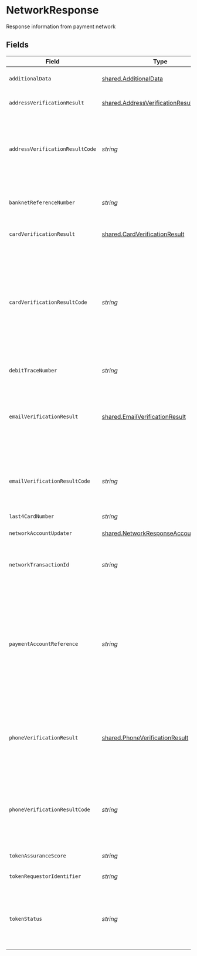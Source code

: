 # NetworkResponse

Response information from payment network


## Fields

| Field                                                                                                                                                                                                                                                                                                                                                                      | Type                                                                                                                                                                                                                                                                                                                                                                       | Required                                                                                                                                                                                                                                                                                                                                                                   | Description                                                                                                                                                                                                                                                                                                                                                                | Example                                                                                                                                                                                                                                                                                                                                                                    |
| -------------------------------------------------------------------------------------------------------------------------------------------------------------------------------------------------------------------------------------------------------------------------------------------------------------------------------------------------------------------------- | -------------------------------------------------------------------------------------------------------------------------------------------------------------------------------------------------------------------------------------------------------------------------------------------------------------------------------------------------------------------------- | -------------------------------------------------------------------------------------------------------------------------------------------------------------------------------------------------------------------------------------------------------------------------------------------------------------------------------------------------------------------------- | -------------------------------------------------------------------------------------------------------------------------------------------------------------------------------------------------------------------------------------------------------------------------------------------------------------------------------------------------------------------------- | -------------------------------------------------------------------------------------------------------------------------------------------------------------------------------------------------------------------------------------------------------------------------------------------------------------------------------------------------------------------------- |
| `additionalData`                                                                                                                                                                                                                                                                                                                                                           | [shared.AdditionalData](../../../sdk/models/shared/additionaldata.md)                                                                                                                                                                                                                                                                                                      | :heavy_minus_sign:                                                                                                                                                                                                                                                                                                                                                         | Addition information receives from payment network.                                                                                                                                                                                                                                                                                                                        |                                                                                                                                                                                                                                                                                                                                                                            |
| `addressVerificationResult`                                                                                                                                                                                                                                                                                                                                                | [shared.AddressVerificationResult](../../../sdk/models/shared/addressverificationresult.md)                                                                                                                                                                                                                                                                                | :heavy_minus_sign:                                                                                                                                                                                                                                                                                                                                                         | Indicates if address provided matches the billing address                                                                                                                                                                                                                                                                                                                  |                                                                                                                                                                                                                                                                                                                                                                            |
| `addressVerificationResultCode`                                                                                                                                                                                                                                                                                                                                            | *string*                                                                                                                                                                                                                                                                                                                                                                   | :heavy_minus_sign:                                                                                                                                                                                                                                                                                                                                                         | Codifies authentication of the address related to the payment card account at the transaction location during the authorization phase of a payment transaction(e.g. Z = zip code match, A = address match).                                                                                                                                                                |                                                                                                                                                                                                                                                                                                                                                                            |
| `banknetReferenceNumber`                                                                                                                                                                                                                                                                                                                                                   | *string*                                                                                                                                                                                                                                                                                                                                                                   | :heavy_minus_sign:                                                                                                                                                                                                                                                                                                                                                         | Identifies the number assigned by MasterCard to each authorization message between a card acceptor and an issuer.                                                                                                                                                                                                                                                          |                                                                                                                                                                                                                                                                                                                                                                            |
| `cardVerificationResult`                                                                                                                                                                                                                                                                                                                                                   | [shared.CardVerificationResult](../../../sdk/models/shared/cardverificationresult.md)                                                                                                                                                                                                                                                                                      | :heavy_minus_sign:                                                                                                                                                                                                                                                                                                                                                         | Indicates if the card verification values (CVV/CV2) matches                                                                                                                                                                                                                                                                                                                |                                                                                                                                                                                                                                                                                                                                                                            |
| `cardVerificationResultCode`                                                                                                                                                                                                                                                                                                                                               | *string*                                                                                                                                                                                                                                                                                                                                                                   | :heavy_minus_sign:                                                                                                                                                                                                                                                                                                                                                         | Codifies the results of the cardholder authentication match test within the processor.  Authentication test is based on whether the MasterCard Card Verification Character (CVC) or the Visa Card Verification Value (CVV) presented with the transaction matches what the Firm has on file for the card account (e.g., M = CVV2 matched, N = CVV2 did not match).         |                                                                                                                                                                                                                                                                                                                                                                            |
| `debitTraceNumber`                                                                                                                                                                                                                                                                                                                                                         | *string*                                                                                                                                                                                                                                                                                                                                                                   | :heavy_minus_sign:                                                                                                                                                                                                                                                                                                                                                         | Identifies a reference number generated at transaction time.                                                                                                                                                                                                                                                                                                               |                                                                                                                                                                                                                                                                                                                                                                            |
| `emailVerificationResult`                                                                                                                                                                                                                                                                                                                                                  | [shared.EmailVerificationResult](../../../sdk/models/shared/emailverificationresult.md)                                                                                                                                                                                                                                                                                    | :heavy_minus_sign:                                                                                                                                                                                                                                                                                                                                                         | Provides the textual detail information of the issuer's authorization response code to a merchant when verifying the cardholder's email address to help authenticate transactions and prevent fraud. This is Amex only field.                                                                                                                                              |                                                                                                                                                                                                                                                                                                                                                                            |
| `emailVerificationResultCode`                                                                                                                                                                                                                                                                                                                                              | *string*                                                                                                                                                                                                                                                                                                                                                                   | :heavy_minus_sign:                                                                                                                                                                                                                                                                                                                                                         | Codifies the issuer's authorization response code to a merchant when verifying the cardholder's email address to help authenticate transactions and prevent fraud.This is Amex only field.                                                                                                                                                                                 |                                                                                                                                                                                                                                                                                                                                                                            |
| `last4CardNumber`                                                                                                                                                                                                                                                                                                                                                          | *string*                                                                                                                                                                                                                                                                                                                                                                   | :heavy_minus_sign:                                                                                                                                                                                                                                                                                                                                                         | Masked Card Number                                                                                                                                                                                                                                                                                                                                                         |                                                                                                                                                                                                                                                                                                                                                                            |
| `networkAccountUpdater`                                                                                                                                                                                                                                                                                                                                                    | [shared.NetworkResponseAccountUpdater](../../../sdk/models/shared/networkresponseaccountupdater.md)                                                                                                                                                                                                                                                                        | :heavy_minus_sign:                                                                                                                                                                                                                                                                                                                                                         | Account update information as returned by the network                                                                                                                                                                                                                                                                                                                      |                                                                                                                                                                                                                                                                                                                                                                            |
| `networkTransactionId`                                                                                                                                                                                                                                                                                                                                                     | *string*                                                                                                                                                                                                                                                                                                                                                                   | :heavy_minus_sign:                                                                                                                                                                                                                                                                                                                                                         | A unique identifier for the transaction returned by the issuer. For Mastercard, this includes the    BanknetReferenceNumber.                                                                                                                                                                                                                                               |                                                                                                                                                                                                                                                                                                                                                                            |
| `paymentAccountReference`                                                                                                                                                                                                                                                                                                                                                  | *string*                                                                                                                                                                                                                                                                                                                                                                   | :heavy_minus_sign:                                                                                                                                                                                                                                                                                                                                                         | A unique identifier associated with a specific cardholder primary account number (PAN) used to link a payment account represented by that PAN to affiliated payment tokens. This 29 character identification number can be used in place of sensitive consumer identification fields, and transmitted across the payments ecosystem to facilitate consumer identification. | VI019876543210987654321098765                                                                                                                                                                                                                                                                                                                                              |
| `phoneVerificationResult`                                                                                                                                                                                                                                                                                                                                                  | [shared.PhoneVerificationResult](../../../sdk/models/shared/phoneverificationresult.md)                                                                                                                                                                                                                                                                                    | :heavy_minus_sign:                                                                                                                                                                                                                                                                                                                                                         | Codifies the issuer's authorization response code to a merchant when verifying the cardholder's billing telephone number to help authenticate transactions and prevent fraud. This is Amex only field.                                                                                                                                                                     |                                                                                                                                                                                                                                                                                                                                                                            |
| `phoneVerificationResultCode`                                                                                                                                                                                                                                                                                                                                              | *string*                                                                                                                                                                                                                                                                                                                                                                   | :heavy_minus_sign:                                                                                                                                                                                                                                                                                                                                                         | Provides the textual detail information of the issuer's authorization response code to a merchant when verifying the cardholder's billing telephone number to help authenticate transactions and prevent fraud.This is Amex only field.                                                                                                                                    |                                                                                                                                                                                                                                                                                                                                                                            |
| `tokenAssuranceScore`                                                                                                                                                                                                                                                                                                                                                      | *string*                                                                                                                                                                                                                                                                                                                                                                   | :heavy_minus_sign:                                                                                                                                                                                                                                                                                                                                                         | Indicates assurance level associated with the token                                                                                                                                                                                                                                                                                                                        | 0                                                                                                                                                                                                                                                                                                                                                                          |
| `tokenRequestorIdentifier`                                                                                                                                                                                                                                                                                                                                                 | *string*                                                                                                                                                                                                                                                                                                                                                                   | :heavy_minus_sign:                                                                                                                                                                                                                                                                                                                                                         | Identifier for the merchant given by the token requestor                                                                                                                                                                                                                                                                                                                   | 98765432101                                                                                                                                                                                                                                                                                                                                                                |
| `tokenStatus`                                                                                                                                                                                                                                                                                                                                                              | *string*                                                                                                                                                                                                                                                                                                                                                                   | :heavy_minus_sign:                                                                                                                                                                                                                                                                                                                                                         | Indicates the status of the token. For Visa - A= Active for payment, I = Inactive for payment, S= Temporarily suspended for payments, D = Permanently deactivated for payments.                                                                                                                                                                                            | A                                                                                                                                                                                                                                                                                                                                                                          |